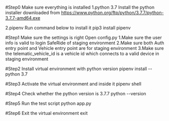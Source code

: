 #Step0 Make sure everything is installed
1.python 3.7
Install the python installer downloaded from https://www.python.org/ftp/python/3.7.7/python-3.7.7-amd64.exe

2.pipenv
Run command below to install it
pip3 install pipenv 


#Step1 Make sure the settings is right
Open config.py 
1.Make sure the user info is valid to login SafeRide of staging environment
2.Make sure both Auth entry point and Vehicle entry point are for staging environment
3.Make sure the telematic_vehicle_id is a vehicle id which connects to a valid device in staging environment

#Step2 Install virtual environment with python version
pipenv install --python 3.7

#Step3 Activate the virtual environment and inside it
pipenv shell

#Step4 Check whether the python version is 3.7.7
python --version

#Step5 Run the test script
python app.py

#Step6 Exit the virtual environment
exit